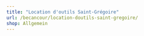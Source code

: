 ```yaml
---
title: "Location d'outils Saint-Grégoire"
url: /becancour/location-doutils-saint-gregoire/
shop: Allgemein
---
```

